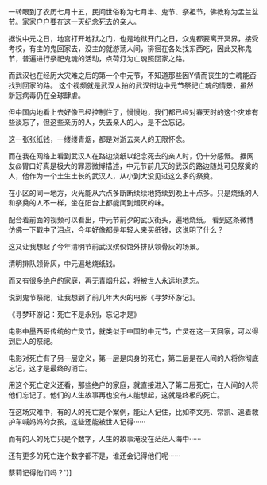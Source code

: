 

一转眼到了农历七月十五，民间世俗称为七月半、鬼节、祭祖节，佛教称为盂兰盆节。家家户户要在这一天纪念死去的亲人。

据说中元之日，地宫打开地狱之门，也是地狱开门之日，众鬼都要离开冥界，接受考校，有主的鬼回家去，没主的就游荡人间，徘徊在各处找东西吃，因此又称鬼节，普遍进行祭祀鬼魂的活动，点荷灯为亡魂照回家之路。

而武汉也在经历大灾难之后的第一个中元节，不知道那些因Y情而丧生的亡魂能否找到回家的路。 这个视频就是武汉人拍的武汉街边中元节祭祀亡魂的情景，虽然新冠病毒仍在全球肆虐。

但中国内地看上去好像已经控制住了，慢慢地，我们都已经对春天时的这个灾难有些淡忘了，但这些亲历的人，失去亲人的人，是不会忘记。

这一张张纸钱，一缕缕青烟，都是对逝去亲人的无限怀念。

而在我在网络上看到武汉人在路边烧纸以纪念死去的亲人时，仍十分感慨。 据网友@胃口好真是极大的罪恶微博描述，中元节前几天的武汉的路边随处可见祭奠的人，他作为一个土生土长的武汉人，从小到大没见过这么多的祭奠。

在小区的同一地方，火光能从六点多断断续续地持续到晚上十点多。只是烧纸的人和祭奠的人不一样，坐在阳台上都能闻到烟灰的味。

配合着前面的视频可以看出，中元节前夕的武汉街头，遍地烧纸。 看到这条微博仿佛一下戳中了泪点，今年好像都是年轻人来买纸钱，这说明了什么？

这又让我想起了今年清明节前武汉殡仪馆外排队领骨灰的场景。

清明排队领骨灰，中元遍地烧纸钱。

而又有很多绝户的家庭，再无青烟升起，将被世人永远地遗忘。

说到鬼节祭祀，让我想到了前几年大火的电影《寻梦环游记》。

《寻梦环游记：死亡不是永别，忘记才是》

电影中墨西哥传统的亡灵节，就类似于中国的中元节，亡灵在这一天回家，可以得到后人的祭祀。

电影对死亡有了另一层定义，第一层是肉身的死亡，第二层是在人间的人将你彻底忘记，这才是最终的消亡。

用这个死亡定义还看，那些绝户的家庭，就直接进入了第二层死亡，在人间的人将他们忘记了。他们的人生故事再也没有人能想起，这就是终极的死亡。

在这场灾难中，有的人的死亡是个案例，能让人记住，比如李文亮、常凯、追着救护车喊妈妈的女孩，这些还能被世人记得······

而有的人的死亡只是个数字，人生的故事淹没在茫茫人海中······

还有更多的死亡连个数字都不是，谁还会记得他们呢······

蔡莉记得他们吗？'}]